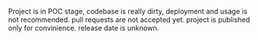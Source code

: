 Project is in POC stage, codebase is really dirty, deployment and usage is not recommended. pull requests are not accepted yet. project is published only for convinience. release date is unknown.
